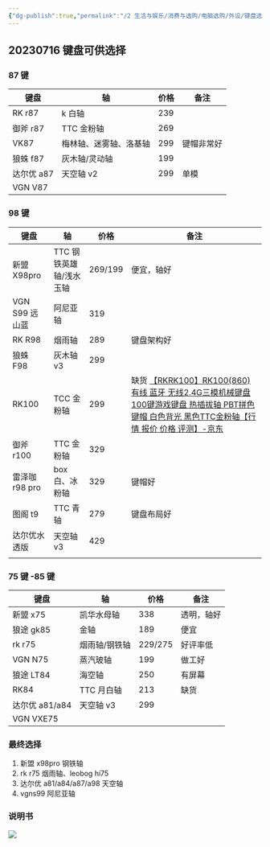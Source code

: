 ```yaml
---
{"dg-publish":true,"permalink":"/2 生活与娱乐/消费与选购/电脑选购/外设/键盘选购/","title":"键盘选购"}
---
```



## 20230716 键盘可供选择
### 87 键

| 键盘      | 轴           | 价格  | 备注    |
| ------- | ----------- | --- | ----- |
| RK r87  | k 白轴        | 239 |       |
| 御斧 r87  | TTC 金粉轴     | 269 |       |
| VK87    | 梅林轴、迷雾轴、洛基轴 | 299 | 键帽非常好 |
| 狼蛛 f87  | 灰木轴/灵动轴     | 199 |       |
| 达尔优 a87 | 天空轴 v2      | 299 | 单模    |
| VGN V87 |             |     |       |

### 98 键     

| 键盘          | 轴              | 价格      | 备注                                                                                                                                    |
| ----------- | -------------- | ------- | ------------------------------------------------------------------------------------------------------------------------------------- |
| 新盟 X98pro   | TTC 钢铁英雄轴/浅水玉轴 | 269/199 | 便宜，轴好                                                                                                                                 |
| VGN S99 远山蓝 | 阿尼亚轴           | 319     |                                                                                                                                       |
| RK R98      | 烟雨轴            | 289     | 键盘架构好                                                                                                                                 |
| 狼蛛 F98      | 灰木轴 v3         | 299     |                                                                                                                                       |
| RK100       | TCC 金粉轴        | 299     | 缺货 [【RKRK100】RK100(860)有线 蓝牙 无线2.4G三模机械键盘 100键游戏键盘 热插拔轴 PBT拼色键帽 白色背光 黑色TTC金粉轴【行情 报价 价格 评测】-京东](https://item.jd.com/100024368226.html) |
| 御斧 r100     | TTC 金粉轴        | 329     |                                                                                                                                       |
| 雷泽咖 r98 pro | box 白、冰粉轴      | 329     | 键帽好                                                                                                                                   |
| 图阁 t9       | TTC 青轴         | 279     | 键盘布局好                                                                                                                                 |
| 达尔优水透版      | 天空轴 v3         | 429     |                                                                                                                                       |
|             |                |         |                                                                                                                                       |

### 75 键 -85 键

| 键盘          | 轴       | 价格      | 备注    |
| ----------- | ------- | ------- | ----- |
| 新盟 x75      | 凯华水母轴   | 338     | 透明，轴好 |
| 狼途 gk85     | 金轴      | 189     | 便宜    |
| rk r75      | 烟雨轴/钢铁轴 | 229/275 | 好评率低  |
| VGN N75     | 蒸汽玻轴    | 199     | 做工好   |
| 狼途 LT84     | 海空轴     | 250     | 有屏幕   |
| RK84        | TTC 月白轴 | 213     | 缺货    |
| 达尔优 a81/a84 | 天空轴 v3  | 299     |       |
| VGN VXE75   |         |         |       |

### 最终选择
1. 新盟 x98pro 钢铁轴
2. rk r75 烟雨轴、leobog hi75
3. 达尔优 a81/a84/a87/a98 天空轴  
4. vgns99 阿尼亚轴

### 说明书
![](/img/user/resources/attachments/20230722键盘选购说明书.png)